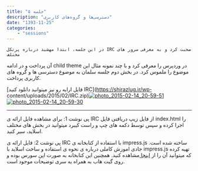 ```yaml
---
title: "جلسه ۵"
description: "دسترسی‌ها و گروه‌های کاربری"
date: "1393-11-25"
categories:
    - "sessions"
---
```

    در این جلسه، ابتدا مهشید درباره پرتکل IRC صحبت کرد و به معرفی سرور های مختلف
آن پرداخت و در ادامه child theme در وردپرس را معرفی کرد و با چند نمونه مثال
این موضوع را ملموس کرد. در بخش دوم جلسه سلمان به موضوع دسترسی ها و گروه های
کاربری پرداخت.

[فایل ارایه رو نیز میتوانید دانلود کنید IRC](https://shirazlug.ir/wp-
content/uploads/2015/02/IRC.zip)[![photo_2015-02-14_20-59-51](../../img/68c2f13c-fdbb-11e6-86dd-a088b4d860141488289203.9697063.jpg)](../../img/68c2f13c-fdbb-11e6-86dd-a088b4d860141488289203.9697063.jpg)
[![photo_2015-02-14_20-59-30](../../img/68c2f3c6-fdbb-11e6-86dd-a088b4d860141488289203.9697545.jpg)](img/68c2f3c6-fdbb-11e6-86dd-a088b4d860141488289203.9697545.jpg)

* * *

پی نوشت 1: برای مشاهده فایل ارائه ی IRC از فایل زیپ دریافتی فایل index.html را
اجرا کرده و سپس توسط دکمه های چپ و راست کیبرد میتوانید در بخش های مختلف
اسلاید، سیر کنید.

پی نوشت 2: فایل ارائه ی IRC با استفاده از کتابخانه ی impress.js ساخته شده است.
جادی اموزش کاملی درباره ی نحوه ی استفاده و ساخت اسلاید با impress.js تهیه کرده
که میتوانید آن را از [اینجا
](http://jadi.net/2014/05/jaditv-001-introduction_to_impress/)مشاهده کنید.
همچنین این کتابخانه به صورت اپن سورس بوده و روی گیت هاب به همراه یه سری
توضیحات موجود است.

